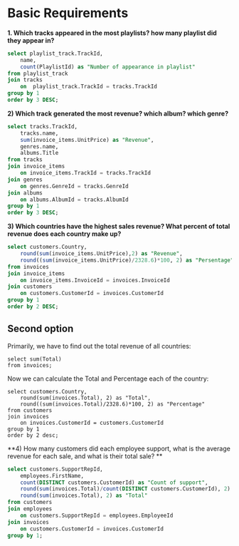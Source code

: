 # Basic Requirements

**1. Which tracks appeared in the most playlists? how many playlist did they appear in?**
```sql
select playlist_track.TrackId,
	name,
	count(PlaylistId) as "Number of appearance in playlist"
from playlist_track
join tracks
	on  playlist_track.TrackId = tracks.TrackId
group by 1
order by 3 DESC;
```

**2) Which track generated the most revenue? which album? which genre?**
```sql
select tracks.TrackId,
	tracks.name,
	sum(invoice_items.UnitPrice) as "Revenue",
	genres.name,
	albums.Title
from tracks
join invoice_items
	on invoice_items.TrackId = tracks.TrackId
join genres
	on genres.GenreId = tracks.GenreId
join albums
	on albums.AlbumId = tracks.AlbumId
group by 1
order by 3 DESC;
```
**3) Which countries have the highest sales revenue? What percent of total revenue does each country make up?**
```sql
select customers.Country,
	round(sum(invoice_items.UnitPrice),2) as "Revenue",
	round((sum(invoice_items.UnitPrice)/2328.6)*100, 2) as "Persentage"
from invoices
join invoice_items
	on invoice_items.InvoiceId = invoices.InvoiceId
join customers
	on customers.CustomerId = invoices.CustomerId
group by 1
order by 2 DESC;
```
## Second option
Primarily, we have to find out the total revenue of all countries:
```
select sum(Total)
from invoices;
```
Now we can calculate the Total and Percentage each of the country:
```
select customers.Country,
	round(sum(invoices.Total), 2) as "Total",
	round((sum(invoices.Total)/2328.6)*100, 2) as "Percentage"
from customers
join invoices
	on invoices.CustomerId = customers.CustomerId
group by 1
order by 2 desc;
```
**4) How many customers did each employee support, what is the average revenue for each sale, and what is their total sale? **
```sql
select customers.SupportRepId,
	employees.FirstName,
	count(DISTINCT customers.CustomerId) as "Count of support",
	round(sum(invoices.Total)/count(DISTINCT customers.CustomerId), 2) as "Average of revenue",
	round(sum(invoices.Total), 2) as "Total"
from customers
join employees
	on customers.SupportRepId = employees.EmployeeId
join invoices
	on customers.CustomerId = invoices.CustomerId
group by 1;
```
